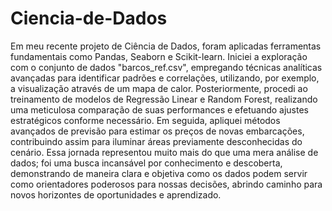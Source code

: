 # Ciencia-de-Dados
Em meu recente projeto de Ciência de Dados, foram aplicadas ferramentas fundamentais como Pandas, Seaborn e Scikit-learn. Iniciei a exploração com o conjunto de dados "barcos_ref.csv", empregando técnicas analíticas avançadas para identificar padrões e correlações, utilizando, por exemplo, a visualização através de um mapa de calor. Posteriormente, procedi ao treinamento de modelos de Regressão Linear e Random Forest, realizando uma meticulosa comparação de suas performances e efetuando ajustes estratégicos conforme necessário. Em seguida, apliquei métodos avançados de previsão para estimar os preços de novas embarcações, contribuindo assim para iluminar áreas previamente desconhecidas do cenário. Essa jornada representou muito mais do que uma mera análise de dados; foi uma busca incansável por conhecimento e descoberta, demonstrando de maneira clara e objetiva como os dados podem servir como orientadores poderosos para nossas decisões, abrindo caminho para novos horizontes de oportunidades e aprendizado.
